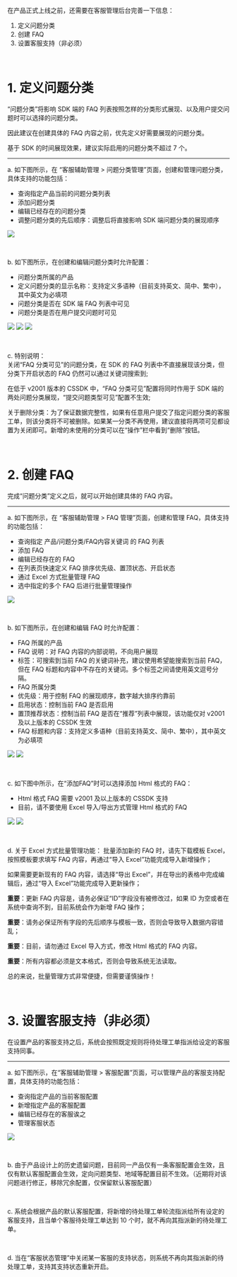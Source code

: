 在产品正式上线之前，还需要在客服管理后台完善一下信息：

1. 定义问题分类
2. 创建 FAQ
3. 设置客服支持（非必须）

<br />

# 1. 定义问题分类
“问题分类”将影响 SDK 端的 FAQ 列表按照怎样的分类形式展现、以及用户提交问题时可以选择的问题分类。  

因此建议在创建具体的 FAQ 内容之前，优先定义好需要展现的问题分类。  

基于 SDK 的时间展现效果，建议实际启用的问题分类不超过 7 个。


------------


a. 如下图所示，在 “客服辅助管理 > 问题分类管理”页面，创建和管理问题分类，具体支持的功能包括：
- 查询指定产品当前的问题分类列表
- 添加问题分类
- 编辑已经存在的问题分类
- 调整问题分类的先后顺序：调整后将直接影响 SDK 端问题分类的展现顺序

![](http://doc.gamehaus.com/uploads/202101/6011548c495f0_6011548c.png)

<br />

b. 如下图所示，在创建和编辑问题分类时允许配置：  
- 问题分类所属的产品  
- 定义问题分类的显示名称：支持定义多语种（目前支持英文、简中、繁中），其中英文为必填项  
- 问题分类是否在 SDK 端 FAQ 列表中可见  
- 问题分类是否在用户提交问题时可见  

![](http://doc.gamehaus.com/uploads/202101/6011549e93989_6011549e.png)
![](http://doc.gamehaus.com/uploads/202101/601154abbbffe_601154ab.png)
![](http://doc.gamehaus.com/uploads/202101/601154b5a6292_601154b5.png)

<br />

c. 特别说明：  
关闭“FAQ 分类可见”的问题分类，在 SDK 的 FAQ 列表中不直接展现该分类，但分类下开启状态的 FAQ 仍然可以通过关键词搜索到;

在低于 v2001 版本的 CSSDK 中，“FAQ 分类可见”配置将同时作用于 SDK 端的两处问题分类展现，“提交问题类型可见”配置不生效;

关于删除分类：为了保证数据完整性，如果有任意用户提交了指定问题分类的客服工单，则该分类将不可被删除。如果某一分类不再使用，建议直接将两项可见都设置为关闭即可。新增的未使用的分类可以在“操作”栏中看到“删除”按钮。

<br />

# 2. 创建 FAQ
完成“问题分类”定义之后，就可以开始创建具体的 FAQ 内容。


------------


a. 如下图所示，在 “客服辅助管理 > FAQ 管理”页面，创建和管理 FAQ，具体支持的功能包括：
- 查询指定 产品/问题分类/FAQ内容关键词 的 FAQ 列表
- 添加 FAQ
- 编辑已经存在的 FAQ
- 在列表页快速定义 FAQ 排序优先级、置顶状态、开启状态
- 通过 Excel 方式批量管理 FAQ
- 选中指定的多个 FAQ 后进行批量管理操作

![](http://doc.gamehaus.com/uploads/202101/601154d1de50a_601154d1.png)


<br />

b. 如下图所示，在创建和编辑 FAQ 时允许配置：
- FAQ 所属的产品
- FAQ 说明：对 FAQ 内容的内部说明，不向用户展现
- 标签：可搜索到当前 FAQ 的关键词补充，建议使用希望能搜索到当前 FAQ，但在 FAQ 标题和内容中不存在的关键词。多个标签之间请使用英文逗号分隔。
- FAQ 所属分类
- 优先级：用于控制 FAQ 的展现顺序，数字越大排序约靠前
- 启用状态：控制当前 FAQ 是否启用
- 置顶推荐状态：控制当前 FAQ 是否在“推荐”列表中展现，该功能仅对 v2001 及以上版本的 CSSDK 生效
- FAQ 标题和内容：支持定义多语种（目前支持英文、简中、繁中），其中英文为必填项

![](http://doc.gamehaus.com/uploads/202101/601154eb1b235_601154eb.png)
![](http://doc.gamehaus.com/uploads/202101/601154f6ae5f6_601154f6.png)

<br />

c. 如下图中所示，在“添加FAQ”时可以选择添加 Html 格式的 FAQ：
- Html 格式 FAQ 需要 v2001 及以上版本的 CSSDK 支持
- 目前，请不要使用 Excel 导入/导出方式管理 Html 格式的 FAQ

![](http://doc.gamehaus.com/uploads/202101/6013b954571a7_6013b954.png)
![](http://doc.gamehaus.com/uploads/202101/6013b9acc2e56_6013b9ac.jpg)

<br />

d. 关于 Excel 方式批量管理功能：
批量添加新的 FAQ 时，请先下载模板 Excel，按照模板要求填写 FAQ 内容，再通过“导入 Excel”功能完成导入新增操作；

如果需要更新现有的 FAQ 内容，请选择“导出 Excel”，并在导出的表格中完成编辑后，通过“导入 Excel”功能完成导入更新操作；

**重要**：更新 FAQ 内容是，请务必保证“ID”字段没有被修改过，如果 ID 为空或者在系统中查询不到，目前系统会作为新增 FAQ 操作；

**重要**：请务必保证所有字段的先后顺序与模板一致，否则会导致导入数据内容错乱；

**重要**：目前，请勿通过 Excel 导入方式，修改 Html 格式的 FAQ 内容。

**重要**：所有内容都必须是文本格式，否则会导致系统无法读取。

总的来说，批量管理方式非常便捷，但需要谨慎操作！


<br />


# 3. 设置客服支持（非必须）
在设置产品的客服支持之后，系统会按照既定规则将待处理工单指派给设定的客服支持同事。


------------


a. 如下图所示，在“客服辅助管理 > 客服配置”页面，可以管理产品的客服支持配置，具体支持的功能包括：
- 查询指定产品的当前客服配置
- 新增指定产品的客服配置
- 编辑已经存在的客服诶之
- 管理客服状态

![](http://doc.gamehaus.com/uploads/202101/6011550cda056_6011550c.png)

<br />

b. 由于产品设计上的历史遗留问题，目前同一产品仅有一条客服配置会生效，且仅有默认客服配置会生效，定向问题类型、地域等配置目前不生效。（近期将对该问题进行修正，移除冗余配置，仅保留默认客服配置）

<br />

c. 系统会根据产品的默认客服配置，将新增的待处理工单轮流指派给所有设定的客服支持，且当单个客服待处理工单达到 10 个时，就不再向其指派新的待处理工单。

<br />

d. 当在“客服状态管理”中关闭某一客服的支持状态，则系统不再向其指派新的待处理工单，支持其支持状态重新开启。

<br />



